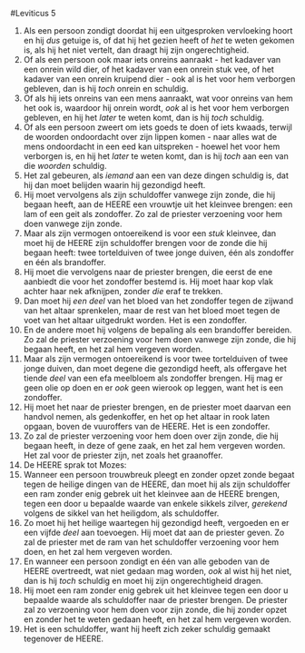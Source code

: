 #Leviticus 5
1. Als een persoon zondigt doordat hij een uitgesproken vervloeking hoort en hij *dus* getuige is, of dat hij het gezien heeft of *het* te weten gekomen is, als hij het niet vertelt, dan draagt hij zijn ongerechtigheid.
2. Of als een persoon ook maar iets onreins aanraakt - het kadaver van een onrein wild dier, of het kadaver van een onrein stuk vee, of het kadaver van een onrein kruipend dier - ook al is het voor hem verborgen gebleven, dan is hij *toch* onrein en schuldig.
3. Of als hij iets onreins van een mens aanraakt, wat voor onreins van hem het ook is, waardoor hij onrein wordt, *ook* al is het voor hem verborgen gebleven, en hij het *later* te weten komt, dan is hij *toch* schuldig.
4. Of als een persoon zweert om iets goeds te doen of iets kwaads, terwijl de woorden ondoordacht over zijn lippen komen - naar alles wat de mens ondoordacht in een eed kan uitspreken - hoewel het voor hem verborgen is, en hij het *later* te weten komt, dan is hij *toch* aan een van die *woorden* schuldig.
5. Het zal gebeuren, als *iemand* aan een van deze dingen schuldig is, dat hij dan moet belijden waarin hij gezondigd heeft.
6. Hij moet vervolgens als zijn schuldoffer vanwege zijn zonde, die hij begaan heeft, aan de HEERE een vrouwtje uit het kleinvee brengen: een lam of een geit als zondoffer. Zo zal de priester verzoening voor hem doen vanwege zijn zonde.
7. Maar als zijn vermogen ontoereikend is voor een *stuk* kleinvee, dan moet hij de HEERE zijn schuldoffer brengen voor de zonde die hij begaan heeft: twee tortelduiven of twee jonge duiven, één als zondoffer en één als brandoffer.
8. Hij moet die vervolgens naar de priester brengen, die eerst de ene aanbiedt die voor het zondoffer bestemd is. Hij moet haar kop vlak achter haar nek afknijpen, zonder *die* eraf te trekken.
9. Dan moet hij *een deel* van het bloed van het zondoffer tegen de zijwand van het altaar sprenkelen, maar de rest van het bloed moet tegen de voet van het altaar uitgedrukt worden. Het is een zondoffer.
10. En de andere moet hij volgens de bepaling als een brandoffer bereiden. Zo zal de priester verzoening voor hem doen vanwege zijn zonde, die hij begaan heeft, en het zal hem vergeven worden.
11. Maar als zijn vermogen ontoereikend is voor twee tortelduiven of twee jonge duiven, dan moet degene die gezondigd heeft, als offergave het tiende *deel* van een efa meelbloem als zondoffer brengen. Hij mag er geen olie op doen en er *ook* geen wierook op leggen, want het is een zondoffer.
12. Hij moet het naar de priester brengen, en de priester moet daarvan een handvol nemen, als gedenkoffer, en het op het altaar in rook laten opgaan, boven de vuuroffers van de HEERE. Het is een zondoffer.
13. Zo zal de priester verzoening voor hem doen over zijn zonde, die hij begaan heeft, in deze of gene zaak, en het zal hem vergeven worden. Het zal voor de priester zijn, net zoals het graanoffer.
14. De HEERE sprak tot Mozes:
15. Wanneer een persoon trouwbreuk pleegt en zonder opzet zonde begaat tegen de heilige dingen van de HEERE, dan moet hij als zijn schuldoffer een ram zonder enig gebrek uit het kleinvee aan de HEERE brengen, tegen een door u bepaalde waarde van enkele sikkels zilver, *gerekend* volgens de sikkel van het heiligdom, als schuldoffer.
16. Zo moet hij het heilige waartegen hij gezondigd heeft, vergoeden en er een vijfde *deel* aan toevoegen. Hij moet dat aan de priester geven. Zo zal de priester met de ram van het schuldoffer verzoening voor hem doen, en het zal hem vergeven worden.
17. En wanneer een persoon zondigt en één van alle geboden van de HEERE overtreedt, wat niet gedaan mag worden, *ook* al wist hij het niet, dan is hij *toch* schuldig en moet hij zijn ongerechtigheid dragen.
18. Hij moet een ram zonder enig gebrek uit het kleinvee tegen een door u bepaalde waarde als schuldoffer naar de priester brengen. De priester zal zo verzoening voor hem doen voor zijn zonde, die hij zonder opzet en zonder het te weten gedaan heeft, en het zal hem vergeven worden.
19. Het is een schuldoffer, want hij heeft zich zeker schuldig gemaakt tegenover de HEERE.
